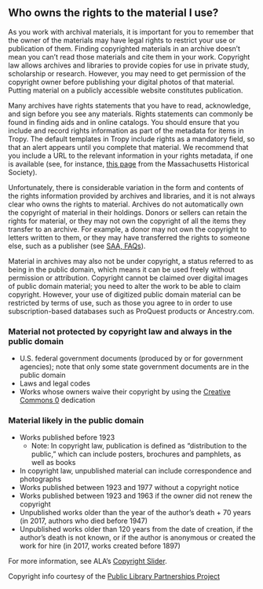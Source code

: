 ## Who owns the rights to the material I use?

As you work with archival materials, it is important for you to remember that the owner of the materials may have legal rights to restrict your use or publication of them. Finding copyrighted materials in an archive doesn’t mean you can’t read those materials and cite them in your work. Copyright law allows archives and libraries to provide copies for use in private study, scholarship or research. However, you may need to get permission of the copyright owner before publishing your digital photos of that material. Putting material on a publicly accessible website constitutes publication.

Many archives have rights statements that you have to read, acknowledge, and sign before you see any materials. Rights statements can commonly be found in finding aids and in online catalogs. You should ensure that you include and record rights information as part of the metadata for items in Tropy. The default templates in Tropy include rights as a mandatory field, so that an alert appears until you complete that material. We recommend that you include a URL to the relevant information in your rights metadata, if one is available \(see, for instance, [this page](https://www.masshist.org/library/permissions/citations) from the Massachusetts Historical Society\).

Unfortunately, there is considerable variation in the form and contents of the rights information provided by archives and libraries, and it is not always clear who owns the rights to material. Archives do not automatically own the copyright of material in their holdings. Donors or sellers can retain the rights for material, or they may not own the copyright of all the items they transfer to an archive. For example, a donor may not own the copyright to letters written to them, or they may have transferred the rights to someone else, such as a publisher \(see [SAA, FAQs](https://www2.archivists.org/publications/brochures/copyright-and-unpublished-material)\).

Material in archives may also not be under copyright, a status referred to as being in the public domain, which means it can be used freely without permission or attribution. Copyright cannot be claimed over digital images of public domain material; you need to alter the work to be able to claim copyright. However, your use of digitized public domain material can be restricted by terms of use, such as those you agree to in order to use subscription-based databases such as ProQuest products or Ancestry.com.

### Material not protected by copyright law and always in the public domain

* U.S. federal government documents \(produced by or for government agencies\); note that only some state government documents are in the public domain
* Laws and legal codes
* Works whose owners waive their copyright by using the [Creative Commons 0](https://creativecommons.org/share-your-work/public-domain/cc0/) dedication

### Material likely in the public domain

* Works published before 1923
  * Note: In copyright law, publication is defined as “distribution to the public,” which can include posters, brochures and pamphlets, as well as books
* In copyright law, unpublished material can include correspondence and photographs
* Works published between 1923 and 1977 without a copyright notice
* Works published between 1923 and 1963 if the owner did not renew the copyright
* Unpublished works older than the year of the author’s death + 70 years \(in 2017, authors who died before 1947\)
* Unpublished works older than 120 years from the date of creation, if the author’s death is not known, or if the author is anonymous or created the work for hire \(in 2017, works created before 1897\) 

For more information, see ALA’s [Copyright Slider](http://librarycopyright.net/resources/digitalslider/index.html).

Copyright info courtesy of the [Public Library Partnerships Project](http://dp.la/info/about/projects/public-library-partnerships/)

